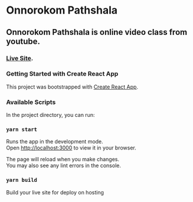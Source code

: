 # Onnorokom Pathshala

## Onnorokom Pathshala is online video class from youtube.

### [Live Site](https://onnorokompathshala.vercel.app/).

### Getting Started with Create React App

This project was bootstrapped with [Create React App](https://github.com/facebook/create-react-app).

### Available Scripts

In the project directory, you can run:

### `yarn start`

Runs the app in the development mode.\
Open [http://localhost:3000](http://localhost:3000) to view it in your browser.

The page will reload when you make changes.\
You may also see any lint errors in the console.

### `yarn build`
Build your live site for deploy on hosting